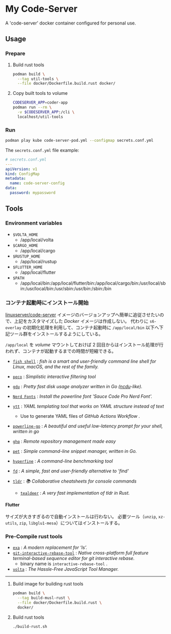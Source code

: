 # My Code-Server

A 'code-server' docker container configured for personal use.

## Usage

### Prepare

1. Build rust tools

    ```bash
    podman build \
      --tag util-tools \
      --file docker/Dockerfile.build.rust docker/
    ```

1. Copy built tools to volume

    ```bash
    CODESERVER_APP=coder-app
    podman run --rm \
      -v $CODESERVER_APP:/cli \
      localhost/util-tools
    ```

### Run

```bash
podman play kube code-server-pod.yml --configmap secrets.conf.yml
```

The `secrets.conf.yml` file example:

```yaml
# secrets.conf.yml
---
apiVersion: v1
kind: ConfigMap
metadata:
  name: code-server-config
data:
  password: mypassword
```

## Tools

### Environment variables

- `$VOLTA_HOME`
  - /app/local/volta
- `$CARGO_HOME`
  - /app/local/cargo
- `$RUSTUP_HOME`
  - /app/local/rustup
- `$FLUTTER_HOME`
  - /app/local/flutter
- `$PATH`
  - /app/local/bin:/app/local/flutter/bin:/app/local/cargo/bin:/usr/local/sbin:/usr/local/bin:/usr/sbin:/usr/bin:/sbin:/bin

### コンテナ起動時にインストール開始

[linuxserver/code-server](https://github.com/linuxserver/docker-code-server) イメージのバージョンアップへ簡単に追従させたいので、上記をカスタマイズした _Docker_ イメージは作成しない。
代わりに `s6-overlay` の初期化処理を利用して、コンテナ起動時に `/app/local/bin` 以下へ下記ツール群をインストールするようにしている。

`/app/local` を _volume_ マウントしておけば 2 回目からはインストール処理が行われず、コンテナが起動するまでの時間が短縮できる。

- [`fish shell`](https://fishshell.com) : _fish is a smart and user-friendly command line shell for Linux, macOS, and the rest of the family._

- [`peco`](https://github.com/peco/peco) : _Simplistic interactive filtering tool_

- [`gdu`](https://github.com/dundee/gdu) : _Pretty fast disk usage analyzer written in Go ([ncdu](https://dev.yorhel.nl/ncdu)-like)._

- [`Nerd Fonts`](https://www.nerdfonts.com) : _Install the powerline font 'Sauce Code Pro Nerd Font'._

- [`ytt`](https://github.com/vmware-tanzu/carvel-ytt) : _YAML templating tool that works on YAML structure instead of text_

  - Use to generate YAML files of _GitHub Actions Workflow_ .

- [`powerline-go`](https://github.com/justjanne/powerline-go) : _A beautiful and useful low-latency prompt for your shell, written in go_

- [`ghq`](https://github.com/x-motemen/ghq) : _Remote repository management made easy_

- [`pet`](https://github.com/knqyf263/pet) : _Simple command-line snippet manager, written in Go._

- [`hyperfine`](https://github.com/sharkdp/hyperfine) : _A command-line benchmarking tool_

- [`fd`](https://github.com/sharkdp/fd) : _A simple, fast and user-friendly alternative to 'find'_

- [`tldr`](https://github.com/tldr-pages/tldr) : _📚 Collaborative cheatsheets for console commands_
  - [`tealdeer`](https://dbrgn.github.io/tealdeer/) : _A very fast implementation of tldr in Rust._

#### Flutter

サイズが大きすぎるので自動インストールは行わない。
必要ツール（`unzip`, `xz-utils`, `zip`, `libglu1-mesa`）についてはインストールする。

### Pre-Compile rust tools

- [`exa`](https://github.com/ogham/exa) : _A modern replacement for ‘ls’._
- [`git-interactive-rebase-tool`](https://github.com/MitMaro/git-interactive-rebase-tool) : _Native cross-platform full feature terminal-based sequence editor for git interactive rebase._
  - binary name is `interactive-rebase-tool` .
- [`volta`](https://github.com/volta-cli/volta) : _The Hassle-Free JavaScript Tool Manager._

---

1. Build image for building rust tools

    ```bash
    podman build \
      --tag build-musl-rust \
      --file docker/Dockerfile.build.rust \
      docker/
    ```

1. Build rust tools

    ```bash
    ./build-rust.sh
    ```
